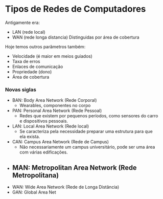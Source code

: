 # Tipos de Redes de Computadores
Antigamente era:
- LAN (rede local)
- WAN (rede longa distancia)
Distinguidas por área de cobertura

Hoje temos outros parâmetros também:
- Velocidade (é maior em meios guiados)
- Taxa de erros
- Enlaces de comunicação
- Propriedade (dono)
- Área de cobertura

### Novas siglas
- BAN: Body Area Network (Rede Corporal)
	- Wearables, componentes no corpo
- PAN: Personal Area Network (Rede Pessoal)
	- Redes que existem por pequenos períodos, como sensores do carro e dispositivos pessoais.
- LAN: Local Area Network (Rede local)
	- Se caracteriza pela necessidade preparar uma estrutura para que ela exista.
- CAN: Campus Area Network (Rede de Campus)
	- Não necessariamente um campus universitário, pode ser uma área com várias edificações.
- MAN: Metropolitan Area Network (Rede Metropolitana)
	- 
- WAN: Wide Area Network (Rede de Longa Distância)
- GAN: Global Area Net
<!--stackedit_data:
eyJoaXN0b3J5IjpbLTIwMTE0MDY3MTgsLTE0MDU1MzUwNzVdfQ
==
-->